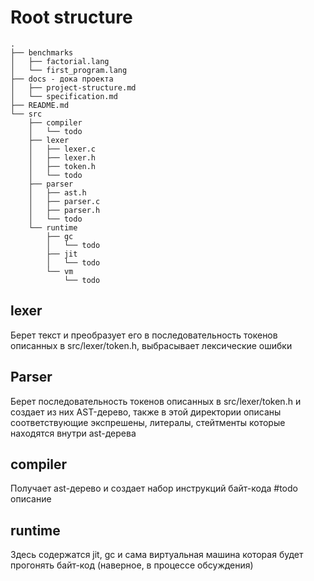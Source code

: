 # Root structure
```
.
├── benchmarks
│   ├── factorial.lang
│   └── first_program.lang
├── docs - дока проекта
│   ├── project-structure.md
│   └── specification.md
├── README.md 
└── src 
    ├── compiler
    │   └── todo
    ├── lexer
    │   ├── lexer.c
    │   ├── lexer.h
    │   ├── token.h
    │   └── todo
    ├── parser
    │   ├── ast.h
    │   ├── parser.c
    │   ├── parser.h
    │   └── todo
    └── runtime
        ├── gc
        │   └── todo
        ├── jit
        │   └── todo
        └── vm
            └── todo
```
## lexer
Берет текст и преобразует его в последовательность токенов описанных в src/lexer/token.h, выбрасывает лексические ошибки
## Parser
Берет последовательность токенов описанных в src/lexer/token.h и создает из них AST-дерево, также в этой директории описаны соответствующие экспрешены, литералы, стейтменты которые находятся внутри ast-дерева
## compiler
Получает ast-дерево и создает набор инструкций байт-кода #todo описание
## runtime
Здесь содержатся jit, gc и сама виртуальная машина которая будет прогонять байт-код (наверное, в процессе обсуждения)

